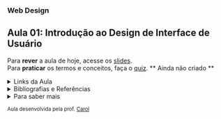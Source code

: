 ### Web Design
## Aula 01: Introdução ao Design de Interface de Usuário

Para **rever** a aula de hoje, acesse os [slides](https://www.canva.com/design/DAFuvCfXXkk/tVYjxy0FdBd5r9cD3n9gpw/edit?utm_content=DAFuvCfXXkk&utm_campaign=designshare&utm_medium=link2&utm_source=sharebutton). <br>
Para **praticar** os termos e conceitos, faça o [quiz](https://pages.github.com/). ** Ainda não criado **

<details>
<summary>Links da Aula</summary>

Notion <br>
●[Projeto de Equipe](https://awesome-van-64d.notion.site/Livraria-Drachen-3a2f946befae4058b97f3b4d3ce0d322?pvs=4)

Extensão Chrome <br>
●[GoFullPage](https://chrome.google.com/webstore/detail/gofullpage-full-page-scre/fdpohaocaechififmbbbbbknoalclacl?utm_source=ext_sidebar&hl=pt-BR)

Figma <br>
●[Projeto Base](https://www.figma.com/file/Lk1j090fkZcutgecncrZDJ/Livraria-Drachen?type=whiteboard&node-id=0-1)<br>
●[Tamanhos de Tela](https://www.figma.com/file/JCTLhXcJ7ntzptyl49vDrQ/Responsive-Layout-Grid-(Community)?type=design&node-id=0%3A1&mode=design&t=UAyfZfeC8YaC0PAe-1)

</details>

<details>
<summary>Bibliografias e Referências</summary>

| Assunto | Referência |
| :-----: | :--------: |
| Briefing |   [Link1](https://profandreagarcia.files.wordpress.com/2015/05/briefingparadesenvolvimentodewebsites-131127064357-phpapp02.pdf) [Link2](https://neilpatel.com/br/blog/como-criar-um-briefing/)    |
| Notion | [Link1](https://www.notion.so/pt-br/help/guides/notion-fit-tool-ecosystem) [Link2](https://www.oitchau.com.br/blog/como-usar-o-notion/#:~:text=O%20Notion%20%C3%A9%20uma%20ferramenta,lembretes%20em%20um%20s%C3%B3%20lugar) |
| RoadMap | [Link1](https://miro.com/pt/agile/o-que-e-roadmap/) [Link2](https://fia.com.br/blog/roadmap/) |
| Benchmarking | [Link1](https://fia.com.br/blog/benchmarking-o-que-e-objetivo-tipos-como-fazer-e-exemplos/#:~:text=Basicamente%2C%20o%20benchmarking%20consiste%20em,sobre%20sua%20carreira%2C%20por%20exemplo.) [Link2](https://resultadosdigitais.com.br/marketing/benchmarking/) |
| MoodBoard | [Link1](https://rockcontent.com/br/blog/moodboard/) [Link2](https://www.canva.com/pt_br/aprenda/moodboard/) |
| Prototipagem | [Link1](https://49educacao.com.br/mvp/prototipagem/) [Link2](https://medium.com/aela/quais-s%C3%A3o-as-melhores-ferramentas-de-prototipagem-de-interface-ui-ux-9b36155eef7a) |

</details>

<details>
<summary>Para saber mais</summary>


Ferramentas de Elaboração de Wireframes <br>
●[Axure](www.axure.com) (Win/Mac)<br>
●[Just in Mind](www.justinmind.com) (Win/Mac)<br>
●[OmniGraffle](www.omnigroup.com) (Mac)<br>
●[SmartDrawn](www.smartdraw.com) (Win)<br>
●[iRise](www.irise.com) (Win)<br>
●[Balsamiq](www.balsamiq.com) (Win/Mac e online)<br>
●[Gliffy](www.gliffy.com) (online)<br>

Sites de Referências
●[Dribble](https://dribbble.com/)<br>
●[Pinterest](https://br.pinterest.com/)<br>
●[Beehance](https://www.behance.net/onboarding/adobe)<br>
●[Mininal.Gallery](https://minimal.gallery/)

| Assunto | Referência |
| :-----: | :--------: |
| Marca | [Link1](https://www.shopify.com/br/blog/como-construir-sua-propria-marca-do-zero) [Link2](https://www.locaweb.com.br/blog/temas/primeiros-passos/como-criar-uma-marca/) |
| Identidade Visual | [Link1](https://br.hubspot.com/blog/marketing/identidade-visual#:~:text=O%20que%20%C3%A9%20identidade%20visual,personalidade%20e%20nicho%20de%20atua%C3%A7%C3%A3o.) [Link2](https://pontodesign.com.br/entenda-como-criar-uma-identidade-visual-adequada-para-sua-marca/) |
| UX/UI Design | [Link1](https://aelaschool.com/pt/experienciadousuario/qual-a-diferenca-entre-ux-e-ui-design-entenda-de-uma-vez/) [Link2](https://www.hostinger.com.br/tutoriais/o-que-e-ux-design) |
| Figma | [Link1](https://www.hostgator.com.br/blog/figma-descubra-o-passo-a-passo-para-usar-esta-ferramenta/) [Link2](https://awari.com.br/guia-figma/?utm_source=blog&utm_campaign=projeto+blog&utm_medium=Guia%20do%20Figma:%20Tutorial%20Completo%20para%20iniciantes) |

</details>

<sup> Aula desenvolvida pela prof. [Carol](https://github.com/CaroliniSimoes) </sup>
